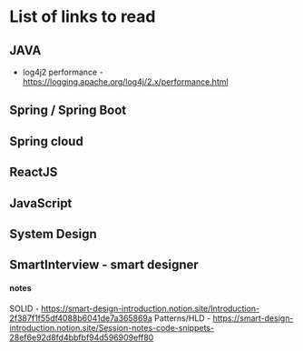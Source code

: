 # List of links to read

## JAVA

- log4j2 performance - https://logging.apache.org/log4j/2.x/performance.html

## Spring / Spring Boot 

## Spring cloud

## ReactJS

## JavaScript

## System Design

## SmartInterview - smart designer

#### notes
  SOLID - https://smart-design-introduction.notion.site/Introduction-2f387f1f55df4088b6041de7a365869a
  Patterns/HLD - https://smart-design-introduction.notion.site/Session-notes-code-snippets-28ef6e92d8fd4bbfbf94d596909eff80

